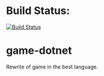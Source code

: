 # Build Status: 
[![Build Status](https://travis-ci.org/vauto-dork/game-dotnet.svg?branch=master)](https://travis-ci.org/vauto-dork/game-dotnet)

# game-dotnet
Rewrite of game in the best language.
